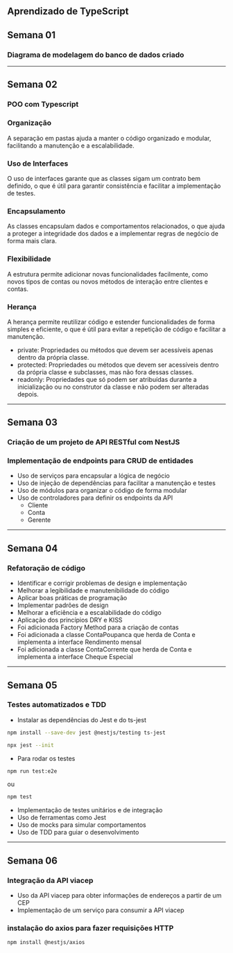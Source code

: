  ## Aprendizado de TypeScript

 ## Semana 01

### Diagrama de modelagem do banco de dados criado

---

## Semana 02

### POO com Typescript

### Organização
A separação em pastas ajuda a manter o código organizado e modular, facilitando a manutenção e a escalabilidade.

### Uso de Interfaces
O uso de interfaces garante que as classes sigam um contrato bem definido, o que é útil para garantir consistência e facilitar a implementação de testes.

### Encapsulamento
As classes encapsulam dados e comportamentos relacionados, o que ajuda a proteger a integridade dos dados e a implementar regras de negócio de forma mais clara.

### Flexibilidade
A estrutura permite adicionar novas funcionalidades facilmente, como novos tipos de contas ou novos métodos de interação entre clientes e contas.

### Herança
A herança permite reutilizar código e estender funcionalidades de forma simples e eficiente, o que é útil para evitar a repetição de código e facilitar a manutenção.

* private: Propriedades ou métodos que devem ser acessíveis apenas dentro da própria classe.
* protected: Propriedades ou métodos que devem ser acessíveis dentro da própria classe e subclasses, mas não fora dessas classes.
* readonly: Propriedades que só podem ser atribuídas durante a inicialização ou no construtor da classe e não podem ser alteradas depois.

---

## Semana 03
### Criação de um projeto de API RESTful com NestJS

### Implementação de endpoints para CRUD de entidades

- Uso de serviços para encapsular a lógica de negócio
- Uso de injeção de dependências para facilitar a manutenção e testes
- Uso de módulos para organizar o código de forma modular
- Uso de controladores para definir os endpoints da API
    - Cliente
    - Conta
    - Gerente
---
## Semana 04

### Refatoração de código

- Identificar e corrigir problemas de design e implementação
- Melhorar a legibilidade e manutenibilidade do código
- Aplicar boas práticas de programação
- Implementar padrões de design
- Melhorar a eficiência e a escalabilidade do código
- Aplicação dos princípios DRY e KISS
- Foi adicionada Factory Method para a criação de contas
- Foi adicionada a classe ContaPoupanca que herda de Conta e implementa a interface Rendimento mensal
- Foi adicionada a classe ContaCorrente que herda de Conta e implementa a interface Cheque Especial

---

## Semana 05

### Testes automatizados e TDD

- Instalar as dependências do Jest e do ts-jest

```bash	
npm install --save-dev jest @nestjs/testing ts-jest

npx jest --init 
````

- Para rodar os testes       

```bash
npm run test:e2e 
```
ou

```bash
npm test
```

- Implementação de testes unitários e de integração
- Uso de ferramentas como Jest 
- Uso de mocks para simular comportamentos
- Uso de TDD para guiar o desenvolvimento

---

## Semana 06

### Integração da API viacep

- Uso da API viacep para obter informações de endereços a partir de um CEP
- Implementação de um serviço para consumir a API viacep

### instalação do axios para fazer requisições HTTP

```bash
npm install @nestjs/axios
```